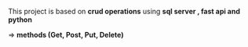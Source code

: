 This project is based on **crud operations** using **sql server , fast api **and** python** 

=> **methods (Get, Post, Put, Delete)**

